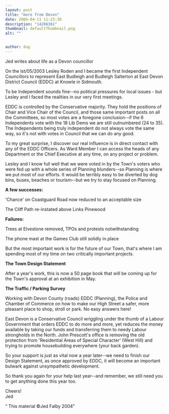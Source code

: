 ```yaml
---
layout: post
title: "more from Devon"
date: 2004-04-11 11:23:30
description: "14286361"
thumbnail: defaultThumbnail.png
alt: ""


author: dug
---
```


<p>Jed writes about life as a Devon councillor</p>

<p>On the lst/05/2003 Lesley Roden and I became the first Independent Councillors to represent East Budleigh and Budleigh Salterton at East Devon District Council (EDDC) at Knowle in Sidmouth.</p>

<p>To be Independent sounds fine--no political pressures for local issues - but Lesley and I faced the realities in our very first meetings.</p>

<p><span class="caps">EDDC </span>is controlled by the Conservative majority. They hold the positions of Chair and Vice Chair of the Council, and those same important posts on all the Committees, so most votes are a foregone conclusion--if the 6 Independents vote with the 18 Lib Dems we are still outnumbered (24 to 35). The Independents being truly independent do not always vote the same way, so it's not with votes in Council that we can do any good.</p>

<p>To my great surprise, I discover our real influence is in direct contact with any of the <span class="caps">EDDC</span> Officers. As Ward Member I can access the heads of any Department or the Chief Executive at any time, on any project or problem.</p>

<p>Lesley and I know full well that we were voted in by the Town's voters who were fed up with a whole series of Planning blunders--so Planning is where we put most of our efforts. It would be terribly easy to be diverted by dog bins, buses, beaches or tourism--but we try to stay focused on Planning.</p>

<p><b>A few successes:</b></p>

<p>'Chance' on Coastguard Road now reduced to an acceptable size</p>

<p>The Cliff Path re-instated above Links Pinewood</p>

<p><b>Failures:</b></p>

<p>Trees at Elvestone removed, <span class="caps">TPO</span>s and protests notwithstanding</p>

<p>The phone mast at the Games Club still solidly in place</p>

<p>But the most important work is for the future of our Town, that's where I am spending most of my time on two critically important projects.</p>

<p><b>The Town Design Statement</b></p>

<p>After a year's work, this is now a 50 page book that will be coming up for the Town's approval at an exhibition in May.</p>

<p><b>The Traffic / Parking Survey</b></p>

<p>Working with Devon County (roads) <span class="caps">EDDC </span>(Planning), the Police and Chamber of Commerce on how to make our High Street a safer, more pleasant place to shop, stroll or park. No easy answers here!</p>

<p>East Devon is a Conservative Council wriggling under the thumb of a Labour Government that orders <span class="caps">EDDC </span>to do more and more, yet reduces the money available by taking our funds and transferring them to needy Labour strongholds in the North. John Prescott's office is removing the old protection from 'Residential Areas of Special Character' (West Hill) and trying to promote housebuilding everywhere (your back garden).</p>

<p>So your support is just as vital now a year later--we need to finish our Design Statement, as once approved by <span class="caps">EDDC, </span>it will become an important bulwark against unsympathetic development.</p>

<p>So thank you again for your help last year--and remember, we still need you to get anything done this year too.</p>

<p>Cheers!<br /> Jed</p>

<p><q> This material &copy;Jed Falby 2004</q></p>
